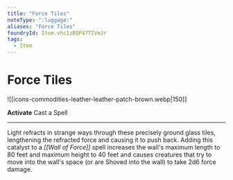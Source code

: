 ```yaml
---
title: "Force Tiles"
noteType: ":luggage:"
aliases: "Force Tiles"
foundryId: Item.vhc1zBQP47TIVmJr
tags:
  - Item
---
```


# Force Tiles
![[icons-commodities-leather-leather-patch-brown.webp|150]]

**Activate** Cast a Spell

* * *

Light refracts in strange ways through these precisely ground glass tiles, lengthening the refracted force and causing it to push back. Adding this catalyst to a _[[Wall of Force]]_ spell increases the wall's maximum length to 80 feet and maximum height to 40 feet and causes creatures that try to move into the wall's space (or are Shoved into the wall) to take 2d6 force damage.
